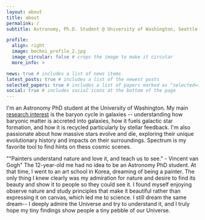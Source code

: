 ```yaml
---
layout: about
title: about
permalink: /
subtitle: Astronomy, Ph.D. Student @ University of Washington, Seattle

profile:
  align: right
  image: bechoi_profile_2.jpg
  image_circular: false # crops the image to make it circular
  more_info: >

news: true # includes a list of news items
latest_posts: true # includes a list of the newest posts
selected_papers: true # includes a list of papers marked as "selected={true}"
social: true # includes social icons at the bottom of the page
---
```


I'm an Astronomy PhD student at the University of Washington. My main [research interest](/research/) is the baryon cycle in galaxies -- understanding how baryonic matter is accreted into galaxies, how it fuels galactic star formation, and how it is recycled particularly by stellar feedback. I'm also passionate about how massive stars evolve and die, exploring their unique evolutionary history and impacts on their surroundings. Spectrum is my favorite tool to find hints on thess cosmic scenes. 



""Painters understand nature and love it, and teach us to see." - Vincent van Gogh"
The 12-year-old me had no idea to be an Astronomy PhD student. At that time, I went to an art school in Korea, dreaming of being a painter. The only thing I knew clearly was my admiration for nature and desire to find its beauty and show it to people so they could see it. I found myself enjoying observe nature and study principles that make it beautiful rather than expressing it on canvas, which led me to science. I still dream the same dream-- I deeply admire the Universe and try to understand it, and I truly hope my tiny findings show people a tiny pebble of our Universe. 




